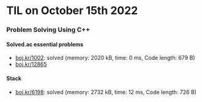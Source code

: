 # **TIL on October 15th 2022**
### Problem Solving Using C++
#### Solved.ac essential problems
- [boj.kr/1002](../../../Problem%20Solving/boj/1002-10-14-2022.cpp): solved (memory: 2020 kB, time: 0 ms, Code length: 679 B)
- [boj.kr/12865](../../../Problem%20Solving/boj/solvedac/12865-10-07-2022.cpp)

#### Stack
- [boj.kr/6198](../../../Problem%20Solving/boj/Stack/6198-10-14-2022.cpp): solved (memory: 2732 kB, time: 12 ms, Code length: 726 B)